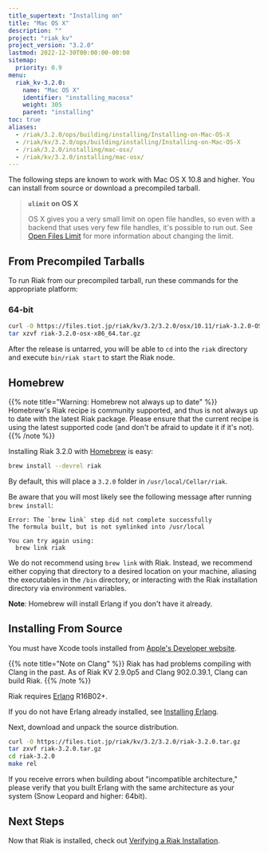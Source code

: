 ```yaml
---
title_supertext: "Installing on"
title: "Mac OS X"
description: ""
project: "riak_kv"
project_version: "3.2.0"
lastmod: 2022-12-30T00:00:00-00:00
sitemap:
  priority: 0.9
menu:
  riak_kv-3.2.0:
    name: "Mac OS X"
    identifier: "installing_macosx"
    weight: 305
    parent: "installing"
toc: true
aliases:
  - /riak/3.2.0/ops/building/installing/Installing-on-Mac-OS-X
  - /riak/kv/3.2.0/ops/building/installing/Installing-on-Mac-OS-X
  - /riak/3.2.0/installing/mac-osx/
  - /riak/kv/3.2.0/installing/mac-osx/
---
```


[perf open files]: {{<baseurl>}}riak/kv/3.2.0/using/performance/open-files-limit
[install source erlang]: {{<baseurl>}}riak/kv/3.2.0/setup/installing/source/erlang
[install verify]: {{<baseurl>}}riak/kv/3.2.0/setup/installing/verify

The following steps are known to work with Mac OS X 10.8 and higher. You can install from source or download a precompiled tarball.

> **`ulimit` on OS X**
>
> OS X gives you a very small limit on open file handles, so even with a
backend that uses very few file handles, it's possible to run out. See
[Open Files Limit][perf open files] for more information about changing the limit.

## From Precompiled Tarballs

To run Riak from our precompiled tarball, run these commands for the
appropriate platform:

### 64-bit

```bash
curl -O https://files.tiot.jp/riak/kv/3.2/3.2.0/osx/10.11/riak-3.2.0-OSX-x86_64.tar.gz
tar xzvf riak-3.2.0-osx-x86_64.tar.gz
```

After the release is untarred, you will be able to `cd` into the `riak`
directory and execute `bin/riak start` to start the Riak node.

## Homebrew

{{% note title="Warning: Homebrew not always up to date" %}}
Homebrew's Riak recipe is community supported, and thus is not always up to
date with the latest Riak package. Please ensure that the current recipe is
using the latest supported code (and don't be afraid to update it if it's
not).
{{% /note %}}

Installing Riak 3.2.0 with [Homebrew](http://brew.sh/) is easy:

```bash
brew install --devrel riak
```

By default, this will place a `3.2.0` folder in
`/usr/local/Cellar/riak`.

Be aware that you will most likely see the following message after
running `brew install`:

```
Error: The `brew link` step did not complete successfully
The formula built, but is not symlinked into /usr/local

You can try again using:
  brew link riak
```

We do not recommend using `brew link` with Riak. Instead, we recommend
either copying that directory to a desired location on your machine,
aliasing the executables in the `/bin` directory, or interacting with
the Riak installation directory via environment variables.

**Note**: Homebrew will install Erlang if you don't have it already.

## Installing From Source

You must have Xcode tools installed from [Apple's Developer
website](http://developer.apple.com/).

{{% note title="Note on Clang" %}}
Riak has had problems compiling with Clang in the past. As of Riak KV
2.9.0p5 and Clang 902.0.39.1, Clang can build Riak.
{{% /note %}}

Riak requires [Erlang](http://www.erlang.org/) R16B02+.

If you do not have Erlang already installed, see [Installing Erlang][install source erlang].

Next, download and unpack the source distribution.

```bash
curl -O https://files.tiot.jp/riak/kv/3.2/3.2.0/riak-3.2.0.tar.gz
tar zxvf riak-3.2.0.tar.gz
cd riak-3.2.0
make rel
```

If you receive errors when building about "incompatible architecture,"
please verify that you built Erlang with the same architecture as your
system (Snow Leopard and higher: 64bit).

## Next Steps

Now that Riak is installed, check out [Verifying a Riak Installation][install verify].


